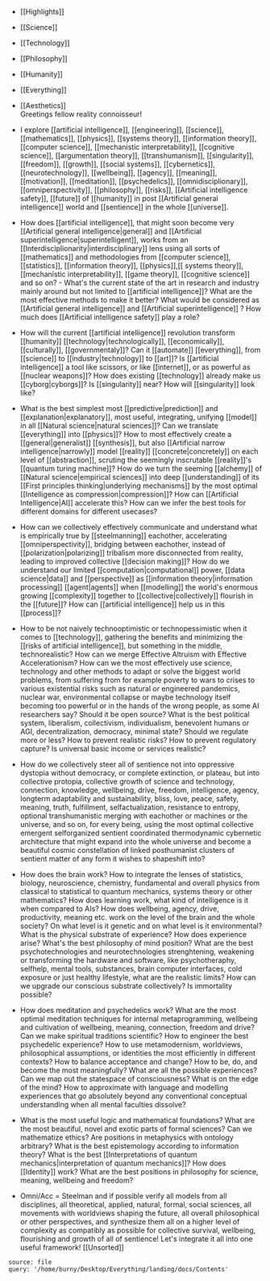 - [[Highlights]]
- [[Science]]
- [[Technology]]
- [[Philosophy]] 
- [[Humanity]]
- [[Everything]]
- [[Aesthetics]]                                                                                                                                                                                                                    
Greetings fellow reality connoisseur!

- I explore [[artificial intelligence]], [[engineering]], [[science]], [[mathematics]], [[physics]], [[systems theory]], [[information theory]], [[computer science]], [[mechanistic interpretability]], [[cognitive science]], [[argumentation theory]], [[transhumanism]], [[singularity]], [[freedom]], [[growth]], [[social systems]], [[cybernetics]], [[neurotechnology]], [[wellbeing]], [[agency]], [[meaning]], [[motivation]], [[meditation]], [[psychedelics]], [[omnidisciplionary]], [[omniperspectivity]], [[philosophy]], [[risks]], [[Artificial intelligence safety]], [[future]] of [[humanity]] in post [[Artificial general intelligence]] world and [[sentience]] in the whole [[universe]]. 
- How does [[artificial intelligence]], that might soon become very [[Artificial general intelligence|general]] and [[Artificial superintelligence|superintelligent]], works from an [[Interdisciplionarity|interdisciplinary]] lens using all sorts of [[mathematics]] and methodologies from [[computer science]], [[statistics]], [[information theory]], [[physics]],[[ systems theory]], [[mechanistic interpretability]], [[game theory]], [[cognitive science]] and so on? - What's the current state of the art in research and industry mainly around but not limited to [[artificial intelligence]]? What are the most effective methods to make it better? What would be considered as [[Artificial general intelligence]]  and [[Artificial superintelligence]] ? How much does [[Artificial intelligence safety]] play a role? 
- How will the current [[artificial intelligence]] revolution transform [[humanity]] [[technology|technologically]], [[economically]], [[culturally]], [[governmentaly]]? Can it [[automate]] [[everything]], from [[science]] to [[industry|technology]] to [[art]]? Is [[artificial intelligence]] a tool like scissors, or like [[internet]], or as powerful as [[nuclear weapons]]? How does existing [[technology]] already make us [[cyborg|cyborgs]]? Is [[singularity]] near? How will [[singularity]] look like? 
- What is the best simplest most [[predictive|prediction]] and [[explanation|explanatory]], most useful, integrating, unifying [[model]] in all [[Natural science|natural sciences]]? Can we translate [[everything]] into [[physics]]? How to most effectively create a [[general|generalist]] [[synthesis]], but also [[Artificial narrow intelligence|narrowly]] model [[reality]] [[concrete|concretely]] on each level of [[abstraction]], scruting the seemingly inscrutable [[reality]]'s [[quantum turing machine]]? How do we turn the seeming [[alchemy]] of [[Natural science|empirical sciences]] into deep [[understanding]] of its [[First principles thinking|underlying mechanisms]] by the most optimal [[Intelligence as compression|compression]]? How can [[Artificial Intelligence|AI]] accelerate this? How can we infer the best tools for different domains for different usecases? 
- How can we collectively effectively communicate and understand what is empirically true by [[steelmanning]] eachother, accelerating [[omniperspectivity]], bridging between eachother, instead of [[polarization|polarizing]] tribalism more disconnected from reality, leading to improved collective [[decision making]]? How do we understand our limited [[computation|computational]] power, [[data science|data]] and [[perspective]] as [[information theory|information processing]] [[agent|agents]] when [[modelling]] the world's enormous growing [[complexity]] together to [[collective|collectively]] flourish in the [[future]]? How can [[artificial intelligence]] help us in this [[process]]? 
- How to be not naively technooptimistic or technopessimistic when it comes to [[technology]], gathering the benefits and minimizing the [[risks of artificial intelligence]], but something in the middle, technorealistic? How can we merge Effective Altruism with Effective Accelerationism? How can we the most effectively use science, technology and other methods to adapt or solve the biggest world problems, from suffering from for example poverty to wars to crises to various existential risks such as natural or engineered pandemics, nuclear war, environmental collapse or maybe technology itself becoming too powerful or in the hands of the wrong people, as some AI researchers say? Should it be open source? What is the best political system, liberalism, collectivism, individualism, benevolent humans or AGI, decentralization, democracy, minimal state? Should we regulate more or less? How to prevent realistic risks? How to prevent regulatory capture? Is universal basic income or services realistic? 
- How do we collectively steer all of sentience not into oppressive dystopia without democracy, or complete extinction, or plateau, but into collective protopia, collective growth of science and technology, connection, knowledge, wellbeing, drive, freedom, intelligence, agency, longterm adaptability and sustainability, bliss, love, peace, safety, meaning, truth, fulfillment, selfactualization, resistance to entropy, optional transhumanistic merging with eachother or machines or the universe, and so on, for every being, using the most optimal collective emergent selforganized sentient coordinated thermodynamic cybernetic architecture that might expand into the whole universe and become a beautiful cosmic constellation of linked posthumanist clusters of sentient matter of any form it wishes to shapeshift into?
- How does the brain work? How to integrate the lenses of statistics, biology, neuroscience, chemistry, fundamental and overall physics from classical to statistical to quantum mechanics, systems theory or other mathematics? How does learning work, what kind of intelligence is it when compared to AIs? How does wellbeing, agency, drive, productivity, meaning etc. work on the level of the brain and the whole society? On what level is it genetic and on what level is it environmental? What is the physical substrate of experience? How does experience arise? What's the best philosophy of mind position? What are the best psychotechnologies and neurotechnologies strenghtening, weakening or transforming the hardware and software, like psychotheraphy, selfhelp, mental tools, substances, brain computer interfaces, cold exposure or just healthy lifestyle, what are the realistic limits? How can we upgrade our conscious substrate collectively? Is immortality possible?
- How does meditation and psychedelics work? What are the most optimal meditation techniques for internal metaprogramming, wellbeing and cultivation of wellbeing, meaning, connection, freedom and drive? Can we make spiritual traditions scientific? How to engineer the best psychedelic experience? How to use metamodernism, worldviews, philosophical assumptions, or identities the most efficiently in different contexts? How to balance acceptance and change? How to be, do, and become the most meaningfully? What are all the possible experiences? Can we map out the statespace of consciousness? What is on the edge of the mind? How to approximate with language and modelling experiences that go absolutely beyond any conventional conceptual understanding when all mental faculties dissolve? 
- What is the most useful logic and mathematical foundations? What are the most beautiful, novel and exotic parts of formal sciences? Can we mathematize ethics? Are positions in metaphysics with ontology arbitrary? What is the best epistemology according to information theory? What is the best [[Interpretations of quantum mechanics|interpretation of quantum mechanics]]? How does [[Identity]] work? What are the best positions in philosophy for science, meaning, wellbeing and freedom? 
- Omni/Acc = Steelman and if possible verify all models from all disciplines, all theoretical, applied, natural, formal, social sciences, all movements with worldviews shaping the future, all overall philosophical or other perspectives, and synthesize them all on a higher level of complexity as compatibly as possible for collective survival, wellbeing, flourishing and growth of all of sentience! Let's integrate it all into one useful framework!
[[Unsorted]] 

```wordcloud 
source: file 
query: '/home/burny/Desktop/Everything/landing/docs/Contents' 
```